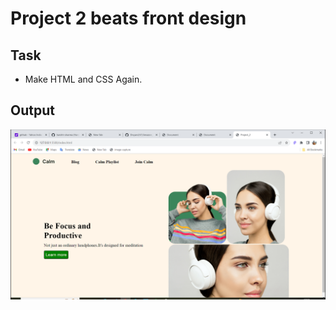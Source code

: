 # Project 2 beats front design
## Task
- Make HTML and CSS Again.
## Output

![Project](./output.png)